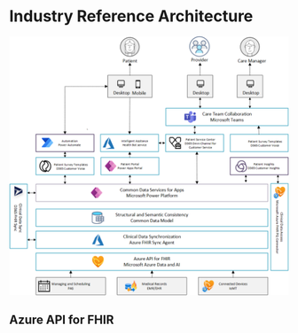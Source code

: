 # Industry Reference Architecture

![Healthcare Industry Reference Architecture](./docs/mc4h-reference-architecture.png)

## Azure API for FHIR

